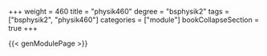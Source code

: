 +++
weight = 460
title = "physik460"
degree = "bsphysik2"
tags = ["bsphysik2", "physik460"]
categories = ["module"]
bookCollapseSection = true
+++

{{< genModulePage >}}
